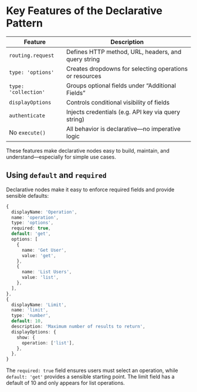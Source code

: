 # Key Features of the Declarative Pattern

| Feature              | Description                                             |
| -------------------- | ------------------------------------------------------- |
| `routing.request`    | Defines HTTP method, URL, headers, and query string     |
| `type: 'options'`    | Creates dropdowns for selecting operations or resources |
| `type: 'collection'` | Groups optional fields under “Additional Fields”        |
| `displayOptions`     | Controls conditional visibility of fields               |
| `authenticate`       | Injects credentials (e.g. API key via query string)     |
| No `execute()`       | All behavior is declarative—no imperative logic         |

These features make declarative nodes easy to build, maintain, and understand—especially for simple use cases.

## Using `default` and `required`

Declarative nodes make it easy to enforce required fields and provide sensible defaults:

```ts
{
  displayName: 'Operation',
  name: 'operation',
  type: 'options',
  required: true,
  default: 'get',
  options: [
    {
      name: 'Get User',
      value: 'get',
    },
    {
      name: 'List Users',
      value: 'list',
    },
  ],
},
{
  displayName: 'Limit',
  name: 'limit',
  type: 'number',
  default: 10,
  description: 'Maximum number of results to return',
  displayOptions: {
    show: {
      operation: ['list'],
    },
  },
}
```

The `required: true` field ensures users must select an operation, while `default: 'get'` provides a sensible starting point. The limit field has a default of 10 and only appears for list operations.
